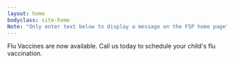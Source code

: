 ```yaml
---
layout: home
bodyclass: site-home
Note: "Only enter text below to display a message on the FSP home page"
---
```

Flu Vaccines are now available. Call us today to schedule your child's flu vaccination.
